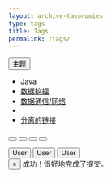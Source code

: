 ```yaml
---
layout: archive-taxonomies
type: tags
title: Tags
permalink: /tags/
---
```

<html>
<head>
	<meta charset="utf-8">
	<title>Bootstrap 实例 - 如何使用字形图标（Glyphicons）</title>
	<link rel="stylesheet" href="/css/bootstrap.min.css">
    <script src="/js/bootstrap.min.js"></script>
</head>
<body>

<div class="dropdown">
	<button type="button" class="btn dropdown-toggle" id="dropdownMenu1" 
			data-toggle="dropdown">
		主题
		<span class="caret"></span>
	</button>
	<ul class="dropdown-menu" role="menu" aria-labelledby="dropdownMenu1">
		<li role="presentation">
			<a role="menuitem" tabindex="-1" href="#">Java</a>
		</li>
		<li role="presentation">
			<a role="menuitem" tabindex="-1" href="#">数据挖掘</a>
		</li>
		<li role="presentation">
			<a role="menuitem" tabindex="-1" href="#">数据通信/网络</a>
		</li>
		<li role="presentation" class="divider"></li>
		<li role="presentation">
			<a role="menuitem" tabindex="-1" href="#">分离的链接</a>
		</li>
	</ul>
</div>



<p>
	<button type="button" class="btn btn-default">
		<span class="glyphicon glyphicon-sort-by-attributes"></span>
	</button>
	<button type="button" class="btn btn-default">
		<span class="glyphicon glyphicon-sort-by-attributes-alt"></span>
	</button>
	<button type="button" class="btn btn-default">
		<span class="glyphicon glyphicon-sort-by-order"></span>
	</button>
	<button type="button" class="btn btn-default">
		<span class="glyphicon glyphicon-sort-by-order-alt"></span>
	</button>
</p>
<button type="button" class="btn btn-default btn-lg">
	<span class="glyphicon glyphicon-user"></span> User
</button>
<button type="button" class="btn btn-default btn-sm">
	<span class="glyphicon glyphicon-user"></span> User
</button>
<button type="button" class="btn btn-default btn-xs">
	<span class="glyphicon glyphicon-user"></span> User
</button>


<div class="alert alert-success alert-dismissable">
	<button type="button" class="close" data-dismiss="alert"
			aria-hidden="true">
		&times;
	</button>
	成功！很好地完成了提交。
</div>



</body>
</html>